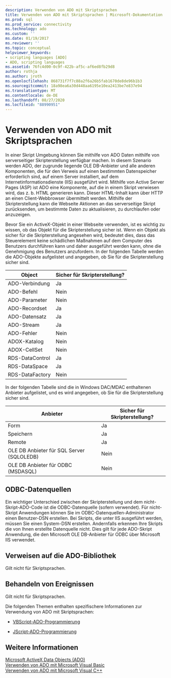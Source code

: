 ```yaml
---
description: Verwenden von ADO mit Skriptsprachen
title: Verwenden von ADO mit Skriptsprachen | Microsoft-Dokumentation
ms.prod: sql
ms.prod_service: connectivity
ms.technology: ado
ms.custom: ''
ms.date: 01/19/2017
ms.reviewer: ''
ms.topic: conceptual
helpviewer_keywords:
- scripting languages [ADO]
- ADO, scripting languages
ms.assetid: 76fc4d00-0c9f-422b-af5c-af6ed8fb29d8
author: rothja
ms.author: jroth
ms.openlocfilehash: 868731f7f7c88a2f6a26b5fab1670de8de96b1b3
ms.sourcegitcommit: 18a98ea6a30d448aa6195e10ea2413be7e837e94
ms.translationtype: MT
ms.contentlocale: de-DE
ms.lasthandoff: 08/27/2020
ms.locfileid: "88990951"
---
```

# <a name="using-ado-with-scripting-languages"></a>Verwenden von ADO mit Skriptsprachen
In einer Skript Umgebung können Sie mithilfe von ADO Daten mithilfe von serverseitiger Skripterstellung verfügbar machen. In diesem Szenario werden ADO, der zugrunde liegende OLE DB-Anbieter und alle anderen Komponenten, die für den Verweis auf einen bestimmten Datenspeicher erforderlich sind, auf einem Server installiert, auf dem Internetinformationsdienste (IIS) ausgeführt wird. Mithilfe von Active Server Pages (ASP) ist ADO eine Komponente, auf die in einem Skript verwiesen wird, das z. b. HTML generieren kann. Dieser HTML-Inhalt kann über HTTP an einen Client-Webbrowser übermittelt werden. Mithilfe der Skripterstellung kann die Webseite Aktionen an das serverseitige Skript zurücksenden, um bestimmte Daten zu aktualisieren, zu durchlaufen oder anzuzeigen.  
  
 Bevor Sie ein ActiveX-Objekt in einer Webseite verwenden, ist es wichtig zu wissen, ob das Objekt für die Skripterstellung sicher ist. Wenn ein Objekt als sicher für die Skripterstellung angesehen wird, bedeutet dies, dass das Steuerelement keine schädlichen Maßnahmen auf dem Computer des Benutzers durchführen kann und daher ausgeführt werden kann, ohne die Genehmigung des Benutzers anzufordern. In der folgenden Tabelle werden die ADO-Objekte aufgelistet und angegeben, ob Sie für die Skripterstellung sicher sind.  
  
|Object|Sicher für Skripterstellung?|  
|------------|-------------------------|  
|ADO-Verbindung|Ja|  
|ADO-Befehl|Nein|  
|ADO-Parameter|Nein|  
|ADO-Recordset|Ja|  
|ADO-Datensatz|Ja|  
|ADO-Stream|Ja|  
|ADO-Fehler|Nein|  
|ADOX-Katalog|Nein|  
|ADOX-CellSet|Nein|  
|RDS-DataControl|Ja|  
|RDS-DataSpace|Ja|  
|RDS-DataFactory|Nein|  
  
 In der folgenden Tabelle sind die in Windows DAC/MDAC enthaltenen Anbieter aufgelistet, und es wird angegeben, ob Sie für die Skripterstellung sicher sind.  
  
|Anbieter|Sicher für Skripterstellung?|  
|--------------|-------------------------|  
|Form|Ja|  
|Speichern|Ja|  
|Remote|Ja|  
|OLE DB Anbieter für SQL Server (SQLOLEDB)|Nein|  
|OLE DB Anbieter für ODBC (MSDASQL)|Nein|  
  
## <a name="odbc-data-sources"></a>ODBC-Datenquellen  
 Ein wichtiger Unterschied zwischen der Skripterstellung und dem nicht-Skript-ADO-Code ist die ODBC-Datenquelle (sofern verwendet). Für nicht-Skript Anwendungen können Sie im ODBC-Datenquellen-Administrator einen Benutzer-DSN erstellen. Bei Skripts, die unter IIS ausgeführt werden, müssen Sie einen System-DSN erstellen. Andernfalls erkennen Ihre Skripts die von Ihnen erstellte Datenquelle nicht. Dies gilt für jede ADO-Skript Anwendung, die den Microsoft OLE DB-Anbieter für ODBC über Microsoft IIS verwendet.  
  
## <a name="referencing-the-ado-library"></a>Verweisen auf die ADO-Bibliothek  
 Gilt nicht für Skriptsprachen.  
  
## <a name="handling-events"></a>Behandeln von Ereignissen  
 Gilt nicht für Skriptsprachen.  
  
 Die folgenden Themen enthalten spezifischere Informationen zur Verwendung von ADO mit Skriptsprachen:  
  
-   [VBScript-ADO-Programmierung](./vbscript-ado-programming.md)  
  
-   [JScript-ADO-Programmierung](./jscript-ado-programming.md)  
  
## <a name="see-also"></a>Weitere Informationen  
 [Microsoft ActiveX Data Objects (ADO)](../../microsoft-activex-data-objects-ado.md)   
 [Verwenden von ADO mit Microsoft Visual Basic](./using-ado-with-microsoft-visual-basic.md)   
 [Verwenden von ADO mit Microsoft Visual C++](./using-ado-with-microsoft-visual-c.md)